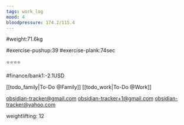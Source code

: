 ```yaml
---
tags: work_log
mood: 4
bloodpressure: 174.2/115.4
---
```


#weight:71.6kg

#exercise-pushup:39
#exercise-plank:74sec


⭐⭐⭐⭐

#finance/bank1:-2.1USD

[[todo_family|To-Do @Family]]
[[todo_work|To-Do @Work]]

obsidian-tracker@gmail.com
obsidian-tracker+1@gmail.com
obsidian-tracker@yahoo.com

weightlifting: 12

